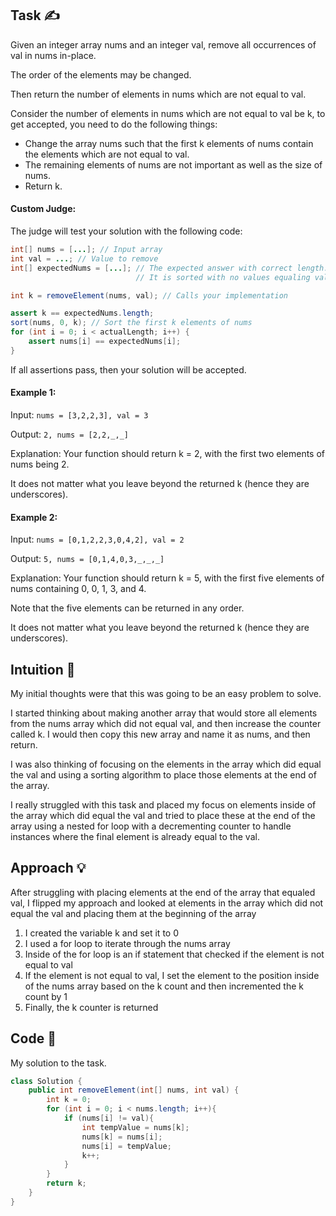 ## Task ✍
Given an integer array nums and an integer val, remove all occurrences of val in nums in-place. 

The order of the elements may be changed. 

Then return the number of elements in nums which are not equal to val.

Consider the number of elements in nums which are not equal to val be k, to get accepted, you need to do the following things:

* Change the array nums such that the first k elements of nums contain the elements which are not equal to val.
* The remaining elements of nums are not important as well as the size of nums.
* Return k.

#### Custom Judge:
The judge will test your solution with the following code:
```java
int[] nums = [...]; // Input array
int val = ...; // Value to remove
int[] expectedNums = [...]; // The expected answer with correct length.
                            // It is sorted with no values equaling val.

int k = removeElement(nums, val); // Calls your implementation

assert k == expectedNums.length;
sort(nums, 0, k); // Sort the first k elements of nums
for (int i = 0; i < actualLength; i++) {
    assert nums[i] == expectedNums[i];
}
```
If all assertions pass, then your solution will be accepted.

#### Example 1:
Input: ```nums = [3,2,2,3], val = 3```

Output: ```2, nums = [2,2,_,_]```

Explanation: Your function should return k = 2, with the first two elements of nums being 2.

It does not matter what you leave beyond the returned k (hence they are underscores).

#### Example 2:
Input: ```nums = [0,1,2,2,3,0,4,2], val = 2```

Output: ```5, nums = [0,1,4,0,3,_,_,_]```

Explanation: Your function should return k = 5, with the first five elements of nums containing 0, 0, 1, 3, and 4.

Note that the five elements can be returned in any order.

It does not matter what you leave beyond the returned k (hence they are underscores).

## Intuition 💬
<!-- Describe your first thoughts on how to solve this problem. -->
My initial thoughts were that this was going to be an easy problem to solve. 

I started thinking about making another array that would store all elements from the nums array which did not equal val, and then increase the counter called k. I would then copy this new array and name it as nums, and then return.

I was also thinking of focusing on the elements in the array which did equal the val and using a sorting algorithm to place those elements at the end of the array.

I really struggled with this task and placed my focus on elements inside of the array which did equal the val and tried to place these at the end of the array using a nested for loop with a decrementing counter to handle instances where the final element is already equal to the val.

## Approach 💡
<!-- Describe your approach to solving the problem. -->
After struggling with placing elements at the end of the array that equaled val, I flipped my approach and looked at elements in the array which did not equal the val and placing them at the beginning of the array
1. I created the variable k and set it to 0
2. I used a for loop to iterate through the nums array
3. Inside of the for loop is an if statement that checked if the element is not equal to val
4. If the element is not equal to val, I set the element to the position inside of the nums array based on the k count and then incremented the k count by 1
5. Finally, the k counter is returned 

## Code 📝
My solution to the task.
```java
class Solution {
    public int removeElement(int[] nums, int val) {
        int k = 0;
        for (int i = 0; i < nums.length; i++){
            if (nums[i] != val){
                int tempValue = nums[k];
                nums[k] = nums[i];
                nums[i] = tempValue;
                k++;
            }
        }
        return k;
    }
}
```
